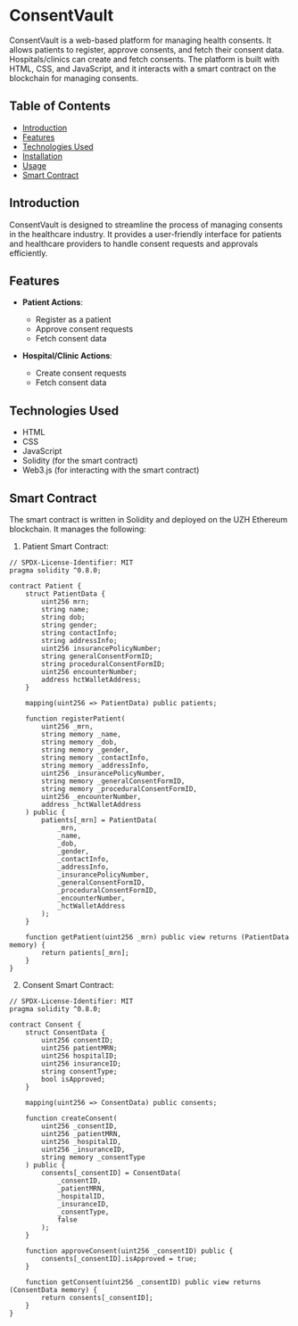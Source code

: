 # ConsentVault

ConsentVault is a web-based platform for managing health consents. It allows patients to register, approve consents, and fetch their consent data. Hospitals/clinics can create and fetch consents. The platform is built with HTML, CSS, and JavaScript, and it interacts with a smart contract on the blockchain for managing consents.

## Table of Contents
- [Introduction](#introduction)
- [Features](#features)
- [Technologies Used](#technologies-used)
- [Installation](#installation)
- [Usage](#usage)
- [Smart Contract](#smart-contract)

## Introduction

ConsentVault is designed to streamline the process of managing consents in the healthcare industry. It provides a user-friendly interface for patients and healthcare providers to handle consent requests and approvals efficiently.

## Features

- **Patient Actions**:
  - Register as a patient
  - Approve consent requests
  - Fetch consent data
    
- **Hospital/Clinic Actions**:
  - Create consent requests
  - Fetch consent data

## Technologies Used

- HTML
- CSS
- JavaScript
- Solidity (for the smart contract)
- Web3.js (for interacting with the smart contract)

## Smart Contract
The smart contract is written in Solidity and deployed on the UZH Ethereum blockchain. It manages the following:

1. Patient Smart Contract:
```
// SPDX-License-Identifier: MIT
pragma solidity ^0.8.0;

contract Patient {
    struct PatientData {
        uint256 mrn;
        string name;
        string dob;
        string gender;
        string contactInfo;
        string addressInfo;
        uint256 insurancePolicyNumber;
        string generalConsentFormID;
        string proceduralConsentFormID;
        uint256 encounterNumber;
        address hctWalletAddress;
    }

    mapping(uint256 => PatientData) public patients;

    function registerPatient(
        uint256 _mrn,
        string memory _name,
        string memory _dob,
        string memory _gender,
        string memory _contactInfo,
        string memory _addressInfo,
        uint256 _insurancePolicyNumber,
        string memory _generalConsentFormID,
        string memory _proceduralConsentFormID,
        uint256 _encounterNumber,
        address _hctWalletAddress
    ) public {
        patients[_mrn] = PatientData(
            _mrn,
            _name,
            _dob,
            _gender,
            _contactInfo,
            _addressInfo,
            _insurancePolicyNumber,
            _generalConsentFormID,
            _proceduralConsentFormID,
            _encounterNumber,
            _hctWalletAddress
        );
    }

    function getPatient(uint256 _mrn) public view returns (PatientData memory) {
        return patients[_mrn];
    }
}
```

2. Consent Smart Contract:
```
// SPDX-License-Identifier: MIT
pragma solidity ^0.8.0;

contract Consent {
    struct ConsentData {
        uint256 consentID;
        uint256 patientMRN;
        uint256 hospitalID;
        uint256 insuranceID;
        string consentType;
        bool isApproved;
    }

    mapping(uint256 => ConsentData) public consents;

    function createConsent(
        uint256 _consentID,
        uint256 _patientMRN,
        uint256 _hospitalID,
        uint256 _insuranceID,
        string memory _consentType
    ) public {
        consents[_consentID] = ConsentData(
            _consentID,
            _patientMRN,
            _hospitalID,
            _insuranceID,
            _consentType,
            false
        );
    }

    function approveConsent(uint256 _consentID) public {
        consents[_consentID].isApproved = true;
    }

    function getConsent(uint256 _consentID) public view returns (ConsentData memory) {
        return consents[_consentID];
    }
}
```
   
   



